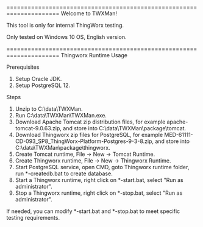 ﻿=====================================================================
Welcome to TWXMan!

This tool is only for internal ThingWorx testing.

Only tested on Windows 10 OS, English version.

=====================================================================
Thingworx Runtime Usage

Prerequisites
1. Setup Oracle JDK.
2. Setup PostgreSQL 12.

Steps
1. Unzip to C:\data\TWXMan.
2. Run C:\data\TWXMan\TWXMan.exe.
3. Download Apache Tomcat zip distribution files, for example apache-tomcat-9.0.63.zip, and store into C:\data\TWXMan\package\tomcat.
4. Download Thingworx zip files for PostgreSQL, for example MED-61111-CD-093_SP8_ThingWorx-Platform-Postgres-9-3-8.zip, and store into C:\data\TWXMan\package\thingworx.
5. Create Tomcat runtime, File -> New -> Tomcat Runtime.
6. Create Thingworx runtime, File -> New -> Thingworx Runtime.
7. Start PostgreSQL service, open CMD, goto Thingworx runtime folder, run *-createdb.bat to create database.
8. Start a Thingworx runtime, right click on *-start.bat, select "Run as administrator".
9. Stop a Thingworx runtime, right click on *-stop.bat, select "Run as administrator".

If needed, you can modify *-start.bat and *-stop.bat to meet specific testing requirements.
